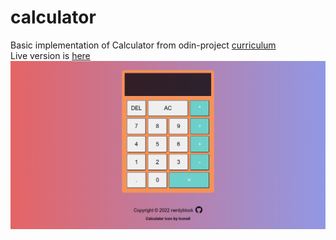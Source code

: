 # calculator

Basic implementation of Calculator from odin-project [curriculum](https://www.theodinproject.com/lessons/foundations-calculator)    
Live version is [here](https://nerdyblock.github.io/calculator/)   
![calculator-website](/image/calculator-website.png)  